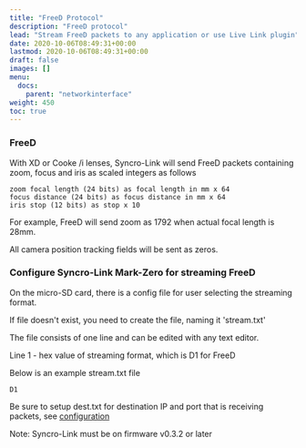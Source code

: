 ```yaml
---
title: "FreeD Protocol"
description: "FreeD protocol"
lead: "Stream FreeD packets to any application or use Live Link plugin"
date: 2020-10-06T08:49:31+00:00
lastmod: 2020-10-06T08:49:31+00:00
draft: false
images: []
menu:
  docs:
    parent: "networkinterface"
weight: 450
toc: true
---
```


### FreeD 

With XD or Cooke /i lenses, Syncro-Link will send FreeD packets containing zoom, focus and iris as scaled integers as follows

    zoom focal length (24 bits) as focal length in mm x 64
    focus distance (24 bits) as focus distance in mm x 64
    iris stop (12 bits) as stop x 10

For example, FreeD will send zoom as 1792 when actual focal length is 28mm.

All camera position tracking fields will be sent as zeros.


### Configure Syncro-Link Mark-Zero for streaming FreeD

On the micro-SD card, there is a config file for user selecting the streaming format.

If file doesn't exist, you need to create the file, naming it 'stream.txt'

The file consists of one line and can be edited with any text editor.

Line 1 - hex value of streaming format, which is D1 for FreeD

Below is an example stream.txt file

```plaintext
D1
```

Be sure to setup dest.txt for destination IP and port that is receiving packets, see  [configuration](/docs/gettingstarted/configuration/)

Note: Syncro-Link must be on firmware v0.3.2 or later